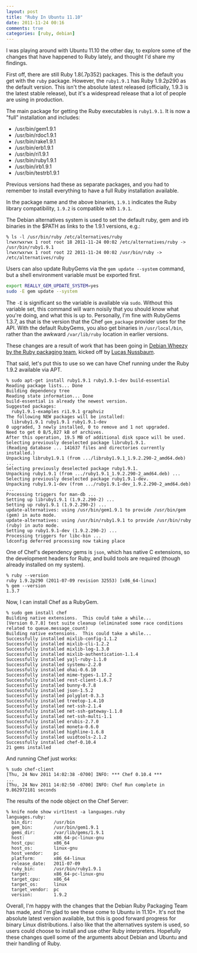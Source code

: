 ```yaml
---
layout: post
title: "Ruby In Ubuntu 11.10"
date: 2011-11-24 00:16
comments: true
categories: [ruby, debian]
---
```


I was playing around with Ubuntu 11.10 the other day, to explore some of the
changes that have happened to Ruby lately, and thought I'd share my findings.

First off, there are still Ruby 1.8(.7p352) packages. This is the
default you get with the `ruby` package. However, the `ruby1.9.1` has
Ruby 1.9.2p290 as the default version. This isn't the absolute latest
released (officially, 1.9.3 is the latest stable release), but it's a
widespread release that a lot of people are using in production.

The main package for getting the Ruby executables is `ruby1.9.1`. It
is now a "full" installation and includes:

* /usr/bin/gem1.9.1
* /usr/bin/rdoc1.9.1
* /usr/bin/rake1.9.1
* /usr/bin/erb1.9.1
* /usr/bin/ri1.9.1
* /usr/bin/ruby1.9.1
* /usr/bin/irb1.9.1
* /usr/bin/testrb1.9.1

Previous versions had these as separate packages, and you had to
remember to install everything to have a full Ruby installation
available.

In the package name and the above binaries, `1.9.1` indicates the Ruby
library compatibility, `1.9.2` is compatible with `1.9.1`.

The Debian alternatives system is used to set the default ruby, gem
and irb binaries in the $PATH as links to the 1.9.1 versions, e.g.:

```
% ls -l /usr/bin/ruby /etc/alternatives/ruby
lrwxrwxrwx 1 root root 18 2011-11-24 00:02 /etc/alternatives/ruby -> /usr/bin/ruby1.9.1
lrwxrwxrwx 1 root root 22 2011-11-24 00:02 /usr/bin/ruby -> /etc/alternatives/ruby
```

Users can also update RubyGems via the `gem update --system` command,
but a shell environment variable must be exported first.

``` bash
export REALLY_GEM_UPDATE_SYSTEM=yes
sudo -E gem update --system
```

The `-E` is significant so the variable is available via
`sudo`. Without this variable set, this command will warn noisily
that you should know what you're doing, and what this is up
to. Personally, I'm fine with RubyGems 1.3.7, as that is the version
that the Chef `gem_package` provider uses for the API. With the
default RubyGems, you also get binaries in `/usr/local/bin`, rather than
the awkward `/var/lib/ruby` location in earlier versions.

These changes are a result of work that has been going in
[Debian Wheezy by the Ruby packaging team](http://wiki.debian.org/Teams/Ruby/Packaging),
kicked off by
[Lucas Nussbaum](http://lists.debian.org/debian-devel/2011/03/msg00210.html).

That said, let's put this to use so we can have Chef running under the
Ruby 1.9.2 available via APT.

```
% sudo apt-get install ruby1.9.1 ruby1.9.1-dev build-essential
Reading package lists... Done
Building dependency tree
Reading state information... Done
build-essential is already the newest version.
Suggested packages:
  ruby1.9.1-examples ri1.9.1 graphviz
The following NEW packages will be installed:
  libruby1.9.1 ruby1.9.1 ruby1.9.1-dev
0 upgraded, 3 newly installed, 0 to remove and 1 not upgraded.
Need to get 0 B/5,027 kB of archives.
After this operation, 19.5 MB of additional disk space will be used.
Selecting previously deselected package libruby1.9.1.
(Reading database ... 141637 files and directories currently installed.)
Unpacking libruby1.9.1 (from .../libruby1.9.1_1.9.2.290-2_amd64.deb) ...
Selecting previously deselected package ruby1.9.1.
Unpacking ruby1.9.1 (from .../ruby1.9.1_1.9.2.290-2_amd64.deb) ...
Selecting previously deselected package ruby1.9.1-dev.
Unpacking ruby1.9.1-dev (from .../ruby1.9.1-dev_1.9.2.290-2_amd64.deb) ...
Processing triggers for man-db ...
Setting up libruby1.9.1 (1.9.2.290-2) ...
Setting up ruby1.9.1 (1.9.2.290-2) ...
update-alternatives: using /usr/bin/gem1.9.1 to provide /usr/bin/gem (gem) in auto mode.
update-alternatives: using /usr/bin/ruby1.9.1 to provide /usr/bin/ruby (ruby) in auto mode.
Setting up ruby1.9.1-dev (1.9.2.290-2) ...
Processing triggers for libc-bin ...
ldconfig deferred processing now taking place
```

One of Chef's dependency gems is `json`, which has native C
extensions, so the development headers for Ruby, and build tools are
required (though already installed on my system).

```
% ruby --version
ruby 1.9.2p290 (2011-07-09 revision 32553) [x86_64-linux]
% gem --version
1.3.7
```

Now, I can install Chef as a RubyGem.

```
% sudo gem install chef
Building native extensions.  This could take a while...
[Version 0.7.8] test suite cleanup (eliminated some race conditions related to queue.message_count)
Building native extensions.  This could take a while...
Successfully installed mixlib-config-1.1.2
Successfully installed mixlib-cli-1.2.2
Successfully installed mixlib-log-1.3.0
Successfully installed mixlib-authentication-1.1.4
Successfully installed yajl-ruby-1.1.0
Successfully installed systemu-2.2.0
Successfully installed ohai-0.6.10
Successfully installed mime-types-1.17.2
Successfully installed rest-client-1.6.7
Successfully installed bunny-0.7.8
Successfully installed json-1.5.2
Successfully installed polyglot-0.3.3
Successfully installed treetop-1.4.10
Successfully installed net-ssh-2.1.4
Successfully installed net-ssh-gateway-1.1.0
Successfully installed net-ssh-multi-1.1
Successfully installed erubis-2.7.0
Successfully installed moneta-0.6.0
Successfully installed highline-1.6.8
Successfully installed uuidtools-2.1.2
Successfully installed chef-0.10.4
21 gems installed
```

And running Chef just works:

```
% sudo chef-client
[Thu, 24 Nov 2011 14:02:38 -0700] INFO: *** Chef 0.10.4 ***
...
[Thu, 24 Nov 2011 14:02:50 -0700] INFO: Chef Run complete in 9.862972181 seconds
```

The results of the node object on the Chef Server:

```
% knife node show virt1test -a languages.ruby
languages.ruby:
  bin_dir:        /usr/bin
  gem_bin:        /usr/bin/gem1.9.1
  gems_dir:       /var/lib/gems/1.9.1
  host:           x86_64-pc-linux-gnu
  host_cpu:       x86_64
  host_os:        linux-gnu
  host_vendor:    pc
  platform:       x86_64-linux
  release_date:   2011-07-09
  ruby_bin:       /usr/bin/ruby1.9.1
  target:         x86_64-pc-linux-gnu
  target_cpu:     x86_64
  target_os:      linux
  target_vendor:  pc
  version:        1.9.2
```

Overall, I'm happy with the changes that the Debian Ruby Packaging
Team has made, and I'm glad to see these come to Ubuntu in
11.10+. It's not the absolute latest version available, but this is
good forward progress for binary Linux distributions. I also like that
the alternatives system is used, so users could choose to install and
use other Ruby interpreters. Hopefully these changes quell some of the
arguments about Debian and Ubuntu and their handling of Ruby.

